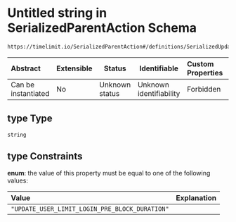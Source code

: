 # Untitled string in SerializedParentAction Schema

```txt
https://timelimit.io/SerializedParentAction#/definitions/SerializedUpdateUserLimitLoginPreBlockDuration/properties/type
```




| Abstract            | Extensible | Status         | Identifiable            | Custom Properties | Additional Properties | Access Restrictions | Defined In                                                                                        |
| :------------------ | ---------- | -------------- | ----------------------- | :---------------- | --------------------- | ------------------- | ------------------------------------------------------------------------------------------------- |
| Can be instantiated | No         | Unknown status | Unknown identifiability | Forbidden         | Allowed               | none                | [SerializedParentAction.schema.json\*](SerializedParentAction.schema.json "open original schema") |

## type Type

`string`

## type Constraints

**enum**: the value of this property must be equal to one of the following values:

| Value                                          | Explanation |
| :--------------------------------------------- | ----------- |
| `"UPDATE_USER_LIMIT_LOGIN_PRE_BLOCK_DURATION"` |             |
